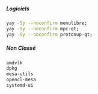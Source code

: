 ##### Logiciels
```bash
yay -Sy --noconfirm menulibre;
yay -Sy --noconfirm mpc-qt;
yay -Sy --noconfirm protonup-qt;
```



##### Non Classé
```bash
amdvlk
dpkg
mesa-utils
opencl-mesa
systemd-ui
```
